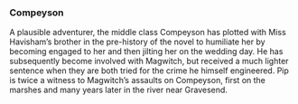 ### Compeyson

A plausible adventurer, the middle class Compeyson has plotted with Miss Havisham’s brother in the pre-history of the novel to humiliate her by becoming engaged to her and then jilting her on the wedding day. He has subsequently become involved with Magwitch, but received a much lighter sentence when they are both tried for the crime he himself engineered. Pip is twice a witness to Magwitch’s assaults on Compeyson, first on the marshes and many years later in the river near Gravesend.
